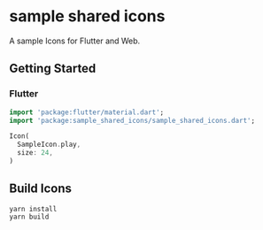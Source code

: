 # sample shared icons

A sample Icons for Flutter and Web.

## Getting Started
### Flutter

```dart
import 'package:flutter/material.dart';
import 'package:sample_shared_icons/sample_shared_icons.dart';

Icon(
  SampleIcon.play,
  size: 24,
)
```

## Build Icons

```console
yarn install
yarn build
```
